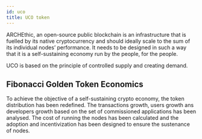 ```yaml
---
id: uco
title: UCO token
---
```


ARCHEthic, an open-source public blockchain is an infrastructure that is fuelled by its native cryptocurrency and should ideally scale to the sum of its individual nodes’ performance. It needs to be designed in such a way that it is a self-sustaining economy run by the people, for the people.

UCO is based on the principle of controlled supply and creating demand. 

## Fibonacci Golden Token Economics

To achieve the objective of a self-sustaining crypto economy, the token distribution has been redefined. The transactions growth, users growth ans developers growth based on the set of commissioned applications has been analysed. The cost of running the nodes has been calculated and the adoption and incentivization has been designed to ensure the sustenance of nodes.


